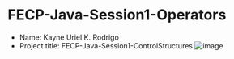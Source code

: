 # FECP-Java-Session1-Operators

- Name: Kayne Uriel K. Rodrigo
- Project title: FECP-Java-Session1-ControlStructures
![image](https://github.com/user-attachments/assets/6f96d1da-9cbe-4852-9721-7f83d7643922)

